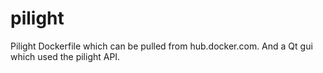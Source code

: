 # pilight
Pilight Dockerfile which can be pulled from hub.docker.com. And a Qt gui which used the pilight API.
